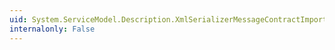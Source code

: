 ```yaml
---
uid: System.ServiceModel.Description.XmlSerializerMessageContractImporter
internalonly: False
---
```

